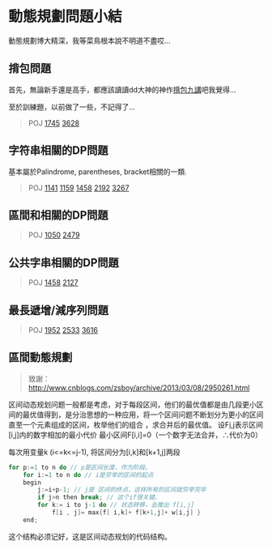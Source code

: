 動態規劃問題小結
====

動態規劃博大精深，我等菜鳥根本說不明道不盡哎...

揹包問題
---

首先，無論新手還是高手，都應該讀讀dd大神的神作[揹包九講](http://love-oriented.com/pack/pack2alpha1.pdf)吧我覺得...

至於訓練題，以前做了一些，不記得了...

> POJ [1745](http://poj.org/problem?id=1745) [3628](http://poj.org/problem?id=3268)

字符串相關的DP問題
----
基本屬於Palindrome, parentheses, bracket相關的一類.

> POJ [1141](http://poj.org/problem?id=1141) [1159](http://poj.org/problem?id=1159) [1458](http://poj.org/problem?id=1458) [2192](http://poj.org/problem?id=2192) [3267](http://poj.org/problem?id=3267) 

區間和相關的DP問題
----

> POJ [1050](http://poj.org/problem?id=1050) [2479](http://poj.org/problem?id=2479)

公共字串相關的DP問題
----

> POJ [1458](http://poj.org/problem?id=1458) [2127](http://poj.org/problem?id=2127)

最長遞增/減序列問題
----

> POJ [1952](http://poj.org/problem?id=1952) [2533](http://poj.org/problem?id=2533) [3616](http://poj.org/problem?id=3616)

區間動態規劃
----
> 致謝： http://www.cnblogs.com/zsboy/archive/2013/03/08/2950261.html

区间动态规划问题一般都是考虑，对于每段区间，他们的最优值都是由几段更小区间的最优值得到，是分治思想的一种应用，将一个区间问题不断划分为更小的区间直至一个元素组成的区间，枚举他们的组合 ，求合并后的最优值。
设F[i,j](1<=i<=j<=n)表示区间[i,j]内的数字相加的最小代价
最小区间F[i,i]=0（一个数字无法合并，∴代价为0）

每次用变量k (i<=k<=j-1), 将区间分为[i,k]和[k+1,j]两段

```C++
for p:=1 to n do // p是区间长度，作为阶段。 
    for i:=1 to n do // i是穷举的区间的起点
    begin
        j:=i+p-1; // j是 区间的终点，这样所有的区间就穷举完毕
        if j>n then break; // 这个if很关键。
        for k:= i to j-1 do // 状态转移，去推出 f[i,j]
            f[i , j]= max{f[ i,k]+ f[k+1,j]+ w[i,j] } 
    end; 
```

这个结构必须记好，这是区间动态规划的代码结构。
